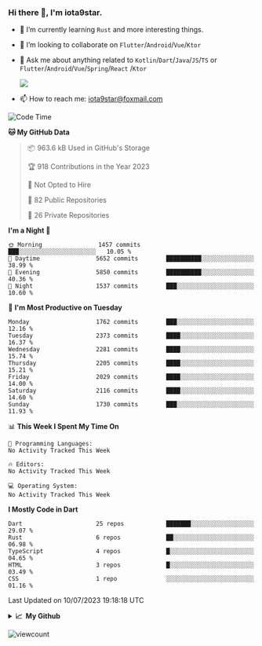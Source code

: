 ### Hi there 👋, I'm iota9star.

- 🌱 I’m currently learning `Rust` and more interesting things.
- 👯 I’m looking to collaborate on `Flutter`/`Android`/`Vue`/`Ktor`
- 💬 Ask me about anything related to `Kotlin`/`Dart`/`Java`/`JS`/`TS` or `Flutter`/`Android`/`Vue`/`Spring`/`React`
  /`Ktor`
  
  ![](https://github-readme-stats.vercel.app/api/top-langs?username=iota9star&show_icons=true&locale=en&layout=compact)
  
- 📫 How to reach me: [iota9star@foxmail.com](iota9star@foxmail.com)


<!--START_SECTION:waka-->
![Code Time](http://img.shields.io/badge/Code%20Time-3%2C090%20hrs%2054%20mins-blue)

**🐱 My GitHub Data** 

> 📦 963.6 kB Used in GitHub's Storage 
 > 
> 🏆 918 Contributions in the Year 2023
 > 
> 🚫 Not Opted to Hire
 > 
> 📜 82 Public Repositories 
 > 
> 🔑 26 Private Repositories 
 > 
**I'm a Night 🦉** 

```text
🌞 Morning                1457 commits        ███░░░░░░░░░░░░░░░░░░░░░░   10.05 % 
🌆 Daytime                5652 commits        ██████████░░░░░░░░░░░░░░░   38.99 % 
🌃 Evening                5850 commits        ██████████░░░░░░░░░░░░░░░   40.36 % 
🌙 Night                  1537 commits        ███░░░░░░░░░░░░░░░░░░░░░░   10.60 % 
```
📅 **I'm Most Productive on Tuesday** 

```text
Monday                   1762 commits        ███░░░░░░░░░░░░░░░░░░░░░░   12.16 % 
Tuesday                  2373 commits        ████░░░░░░░░░░░░░░░░░░░░░   16.37 % 
Wednesday                2281 commits        ████░░░░░░░░░░░░░░░░░░░░░   15.74 % 
Thursday                 2205 commits        ████░░░░░░░░░░░░░░░░░░░░░   15.21 % 
Friday                   2029 commits        ████░░░░░░░░░░░░░░░░░░░░░   14.00 % 
Saturday                 2116 commits        ████░░░░░░░░░░░░░░░░░░░░░   14.60 % 
Sunday                   1730 commits        ███░░░░░░░░░░░░░░░░░░░░░░   11.93 % 
```


📊 **This Week I Spent My Time On** 

```text
💬 Programming Languages: 
No Activity Tracked This Week

🔥 Editors: 
No Activity Tracked This Week

💻 Operating System: 
No Activity Tracked This Week
```

**I Mostly Code in Dart** 

```text
Dart                     25 repos            ███████░░░░░░░░░░░░░░░░░░   29.07 % 
Rust                     6 repos             ██░░░░░░░░░░░░░░░░░░░░░░░   06.98 % 
TypeScript               4 repos             █░░░░░░░░░░░░░░░░░░░░░░░░   04.65 % 
HTML                     3 repos             █░░░░░░░░░░░░░░░░░░░░░░░░   03.49 % 
CSS                      1 repo              ░░░░░░░░░░░░░░░░░░░░░░░░░   01.16 % 
```




 Last Updated on 10/07/2023 19:18:18 UTC
<!--END_SECTION:waka-->

<details>
  <summary><b>📈&nbsp;&nbsp;My Github</b></summary>
  <br>
  <img src='https://github-profile-trophy.vercel.app/?username=iota9star'>
  <img src='https://bad-apple-github-readme.vercel.app/api?show_bg=1&username=iota9star&hide_title=true'>
  <img src='http://cr-skills-chart-widget.azurewebsites.net/api/api?username=iota9star'>
  <img src='https://github-readme-stats.vercel.app/api/wakatime?username=iota9star&layout=compact'>
</details>


![viewcount](https://count.getloli.com/get/@iota9star?theme=rule34)
